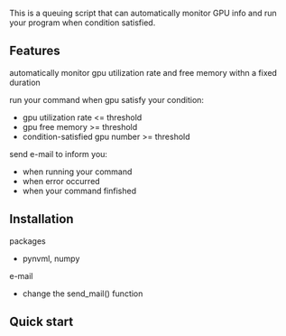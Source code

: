 This is a queuing script that can automatically monitor GPU info
and run your program when condition satisfied.

## Features
automatically monitor gpu utilization rate and free memory withn a fixed duration

run your command when gpu satisfy your condition:
- gpu utilization rate <= threshold
- gpu free memory >= threshold
- condition-satisfied gpu number >= threshold

send e-mail to inform you:
- when running your command
- when error occurred
- when your command finfished

## Installation
packages
- pynvml, numpy

e-mail
- change the send_mail() function

## Quick start

